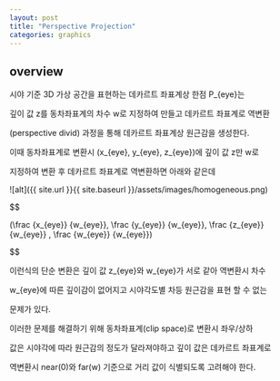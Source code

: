 ```yaml
---
layout: post
title: "Perspective Projection"
categories: graphics
---
```


## overview

시야 기준 3D 가상 공간을 표현하는 데카르트 좌표계상 한점 P_{eye}는 

깊이 값 z를 동차좌표계의 차수 w로 지정하여 만들고 데카르트 좌표계로 역변환 

(perspective divid) 과정을 통해 데카르트 좌표계상 원근감을 생성한다.

이때 동차좌표계로 변환시 (x_{eye}, y_{eye}, z_{eye})에 깊이 값 z만 w로 

지정하여 변환 후 데카르트 좌표계로 역변환하면 아래와 같은데

![alt]({{ site.url }}{{ site.baseurl }}/assets/images/homogeneous.png)

$$

(\frac {x_{eye}} {w_{eye}}, \frac {y_{eye}} {w_{eye}}, \frac {z_{eye}} {w_{eye}} , \frac {w_{eye}} {w_{eye}}) 

$$

이런식의 단순 변환은 깊이 값 z_{eye}와 w_{eye}가 서로 같아 역변환시 차수

w_{eye}에 따른 깊이감이 없어지고 시야각도별 차등 원근감을 표현 할 수 없는

문제가 있다.

이러한 문제를 해결하기 위해 동차좌표계(clip space)로 변환시 좌우/상하 

값은 시야각에 따라 원근감의 정도가 달라져야하고 깊이 값은 데카르트 좌표계로

역변환시 near(0)와 far(w) 기준으로 거리 값이 식별되도록 고려해야 한다.

